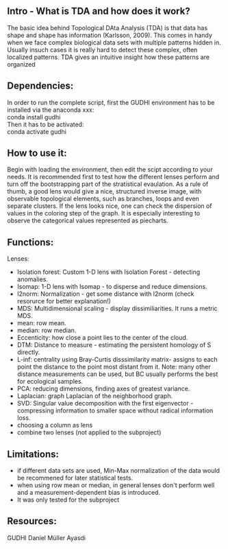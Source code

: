 ## Intro - What is TDA and how does it work?
The basic idea behind Topological DAta Analysis (TDA) is that data has shape and shape has information (Karlsson, 2009). This comes in handy when we face complex biological data sets with multiple patterns hidden in. Usually insuch cases it is really hard to detect these complex, often localized patterns. TDA gives an intuitive insight how these patterns are organized

## Dependencies:
In order to run the complete script, first the GUDHI environment has to be installed via the anaconda xxx:  
conda install gudhi  
Then it has to be activated:  
conda activate gudhi  

## How to use it: ##

Begin with loading the environment, then edit the scipt according to your needs. It is recommended first to test how the different lenses perform and turn off the bootstrapping part of the stratistical evaulation. As a rule of thumb, a good lens would give a nice, structured inverse image, with observable topological elements, such as branches, loops and even separate clusters. If the lens looks nice, one can check the dispersion of  values in the coloring step of the graph. It is especially interesting to observe the categorical values represented as piecharts.

## Functions:
 Lenses:
 * Isolation forest: Custom 1-D lens with Isolation Forest - detecting anomalies.
 * Isomap: 1-D lens with Isomap - to disperse and reduce dimensions.
 * l2norm: Normalization - get some distance with l2norm (check resorurce for better explanation!)
 * MDS: Multidimensional scaling -  display dissimiliarities. It runs a metric MDS.
 * mean: row mean.
 * median: row median.
 * Eccenticity: how close a point lies to the center of the cloud.
 * DTM: Distance to measure - estimating the persistent homology of S directly.
 * L-inf: centrality using Bray-Curtis disssimilarity matrix- assigns to each point the distance to the point most distant from it. Note: many other distance measurements can be used, but BC usually performs the best for ecological samples.
 * PCA: reducing dimensions, finding axes of greatest variance.
 * Laplacian: graph Laplacian of the neighborhood graph.
 * SVD: Singular value decomposition with the first eigenvector - compressing information to smaller space without radical information loss.
 * choosing a column as lens
 * combine two lenses (not applied to the subproject)

## Limitations:
 * if different data sets are used, Min-Max normalization of the data would be recommened for later statistical tests.
 * when using row mean or median, in general lenses don't perform well and a measurement-dependent bias is introduced.
 * It was only tested for the subproject
 
## Resources:
GUDHI
Daniel Müller
Ayasdi
